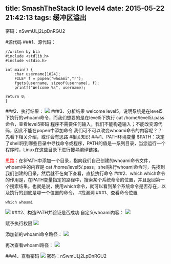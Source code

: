 title: SmashTheStack IO level4
date: 2015-05-22 21:42:13
tags: 缓冲区溢出
---
密码：nSwmULj2LpDnRGU2
<!-- more -->
#源代码
###1、源代码：
```
//writen by bla
#include <stdlib.h>
#include <stdio.h>

int main() {
    char username[1024];
    FILE* f = popen("whoami","r");
    fgets(username, sizeof(username), f);
    printf("Welcome %s", username);

return 0;
}
```
###2、执行结果：
![](http://ww4.sinaimg.cn/large/005CA6ZCgw1esldar1lq1j30i801kglq.jpg)
###3、分析结果
welcome level5，说明系统是在level5下执行的whoami命令，而我们想要的是在level5下执行 cat /home/level5/.pass 命令，查看level5密码
程序不需要任何输入，我们不能构造输入；不能改变源代码，因此不能在popen中添加命令
我们可不可以改变whoami命令的内容呢？？
先看下相关介绍，或许会有思路
#相关知识
###1、PATH环境变量
$PATH：决定了shell将到哪些目录中寻找命令或程序，PATH的值是一系列目录，当您运行一个程序时，Linux在这些目录下进行搜寻编译链接。

<font color="red">思路：</font>在$PATH中添加一个目录，指向我们自己创建的whoami命令文件，whoami中的内容是 cat /home/level5/.pass，shell执行whoami命令时，先找到我们创建的目录，然后就不在向下查看，直接执行命令
###2、which
which命令的作用是，在PATH变量指定的路径中，搜索某个系统命令的位置，并且返回第一个搜索结果。也就是说，使用which命令，就可以看到某个系统命令是否存在，以及执行的到底是哪一个位置的命令。
#找漏洞
###1、查看命令位置
```
which whoami
```
![](http://ww4.sinaimg.cn/large/005CA6ZCjw1esldtip2x7j30k301jt8t.jpg)
###2、构造PATH并验证是否成功
自定义whoami内容：
![](http://ww3.sinaimg.cn/large/005CA6ZCgw1esldn58eobj30k403n3zw.jpg)

赋予执行权限
![](http://ww4.sinaimg.cn/large/005CA6ZCgw1esldo6oa1kj30k40230t9.jpg)

添加新的whoami命令路径：
![](http://ww4.sinaimg.cn/large/005CA6ZCjw1esldp2b06jj30k302ldgx.jpg)

再次查看whoami路径：
![](http://ww3.sinaimg.cn/large/005CA6ZCjw1esldpzi8w0j30k301it8t.jpg)

###4、查看密码
![](http://ww1.sinaimg.cn/large/005CA6ZCgw1esldqe3qs3j30k2012dfx.jpg)
密码：nSwmULj2LpDnRGU2

